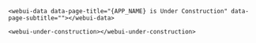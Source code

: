 <webui-data data-page-title="{APP_NAME} is Under Construction" data-page-subtitle=""></webui-data>

<webui-under-construction></webui-under-construction>

```html:Page Code Snippet
<webui-data data-page-title="{APP_NAME} is Under Construction" data-page-subtitle=""></webui-data>

<webui-under-construction></webui-under-construction>
```
